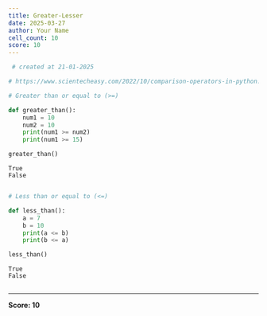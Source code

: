 ```yaml
---
title: Greater-Lesser
date: 2025-03-27
author: Your Name
cell_count: 10
score: 10
---
```


```python
 # created at 21-01-2025
```


```python
# https://www.scientecheasy.com/2022/10/comparison-operators-in-python.html/
```


```python
# Greater than or equal to (>=)
```


```python
def greater_than():
    num1 = 10
    num2 = 10
    print(num1 >= num2)
    print(num1 >= 15)
```


```python
greater_than()
```

    True
    False



```python

```


```python
# Less than or equal to (<=)
```


```python
def less_than():
    a = 7
    b = 10
    print(a <= b)
    print(b <= a)
```


```python
less_than()
```

    True
    False



```python

```


---
**Score: 10**

